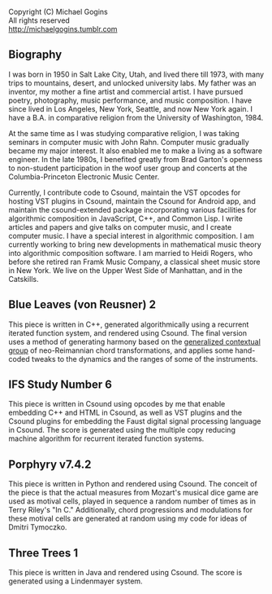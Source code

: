 Copyright (C) Michael Gogins<br>
All rights reserved<br>
http://michaelgogins.tumblr.com<br>

## Biography

I was born in 1950 in Salt Lake City, Utah, and lived there till 1973, with many trips to mountains, desert, and unlocked university labs. My father was an inventor, my mother a fine artist and commercial artist. I have pursued poetry, photography, music performance, and music composition. I have since lived in Los Angeles, New York, Seattle, and now New York again. I have a B.A. in comparative religion from the University of Washington, 1984.

At the same time as I was studying comparative religion, I was taking seminars in computer music with John Rahn. Computer music gradually became my major interest. It also enabled me to make a living as a software engineer. In the late 1980s, I benefited greatly from Brad Garton's openness to non-student participation in the woof user group and concerts at the Columbia-Princeton Electronic Music Center.

Currently, I contribute code to Csound, maintain the VST opcodes for hosting VST plugins in Csound, maintain the Csound for Android app, and maintain the csound-extended package incorporating various facilities for algorithmic composition in JavaScript, C++, and Common Lisp. I write articles and papers and give talks on computer music, and I create computer music. I have a special interest in algorithmic composition. I am currently working to bring new developments in mathematical music theory into algorithmic composition software.  I am married to Heidi Rogers, who before she retired ran Framk Music Company, a classical sheet music store in New York. We live on the Upper West Side of Manhattan, and in the Catskills.

## Blue Leaves (von Reusner) 2

This piece is written in C++, generated algorithmically using a recurrent iterated function system, and rendered using Csound. The final version uses a method of generating harmony based on the [generalized contextual group](http://www.mtosmt.org/issues/mto.05.11.3/mto.05.11.3.fiore_satyendra.pdf) of neo-Reimannian chord transformations, and applies some hand-coded tweaks to the dynamics and the ranges of some of the instruments.

## IFS Study Number 6

This piece is written in Csound using opcodes by me that enable embedding C++ and HTML in Csound, as well as VST plugins and the Csound plugins for embedding the Faust digital signal processing language in Csound. The score is generated using the multiple copy reducing machine algorithm for recurrent iterated function systems.

## Porphyry v7.4.2

This piece is written in Python and rendered using Csound. The conceit of the piece is that the actual measures from Mozart's musical dice game are used as motival cells, played in sequence a random number of times as in Terry Riley's "In C." Additionally, chord progressions and modulations for these motival cells are generated at random using my code for ideas of Dmitri Tymoczko.

## Three Trees 1

This piece is written in Java and rendered using Csound. The score is generated using a Lindenmayer system.





